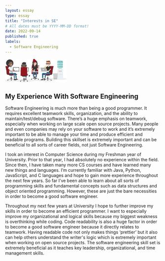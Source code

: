 ```yaml
---
layout: essay
type: essay
title: "Interests in SE"
# All dates must be YYYY-MM-DD format!
date: 2022-09-14
published: true
labels:
  - Software Engineering
---
```


<img width="200px" class="rounded float-start pe-4" src="../img/interest.jpg">

## My Experience With Software Engineering

Software Engineering is much more than being a good programmer. It requires excellent teamwork skills, organization, and the ability to maintain/test/debug software. There’s a huge emphasis on teamwork, especially when working on large scale open source projects. Many people and even companies may rely on your software to work and it’s extremely important to be able to manage your time and produce efficient and readable programs. Building this skillset is extremely important and can be beneficial to all sorts of career fields, not just Software Engineering.

I took an interest in Computer Science during my Freshman year of University. Prior to that year, I had absolutely no experience within the field. Since then, I have taken many more CS courses and have learned many new things and languages. I’m currently familiar with Java, Python, JavaScript, and C languages and hope to gain more experience throughout the next few years. So far I’ve been able to learn about all sorts of programming skills and fundamental concepts such as data structures and object oriented programming. However, these are just the bare necessities in order to become a good software engineer.

Throughout my next few years at University I hope to further improve my skills in order to become an efficient programmer. I want to especially improve my organizational and logical skills because my biggest weakness is overthinking while coding. Code readability is also a huge factor in order to become a good software engineer because it directly relates to teamwork. Having readable code not only makes things ‘prettier’ but it also can help others understand the writer's logic which is extremely important when working on open source projects. The software engineering skill set is extremely beneficial as it teaches key leadership, organizational, and time management skills.

